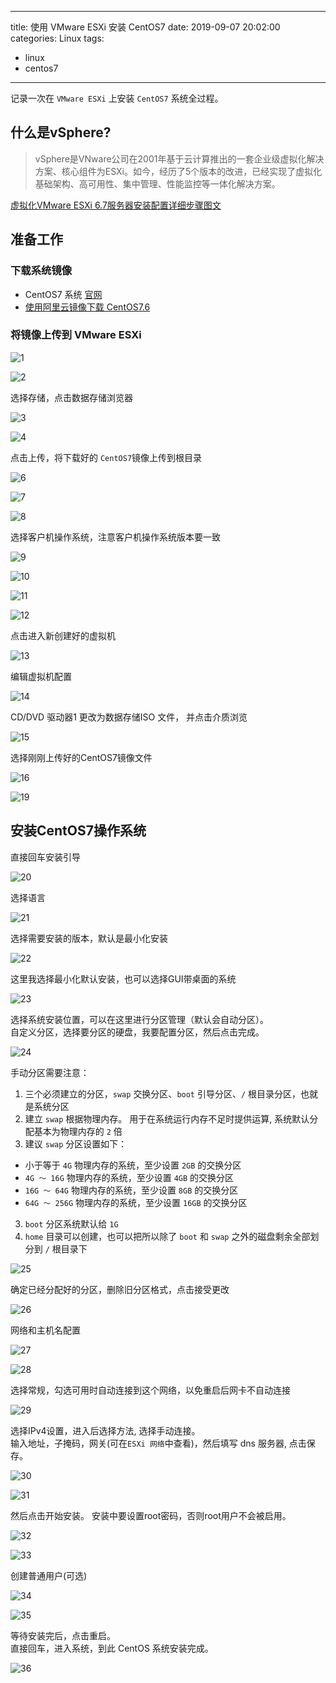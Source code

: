 
---
title: 使用 VMware ESXi 安装 CentOS7
date: 2019-09-07 20:02:00
categories: Linux
tags: 
  - linux
  - centos7
---

记录一次在 `VMware ESXi` 上安装 `CentOS7` 系统全过程。

<!--more-->

## 什么是vSphere?

> vSphere是VNware公司在2001年基于云计算推出的一套企业级虚拟化解决方案、核心组件为ESXi。如今，经历了5个版本的改进，已经实现了虚拟化基础架构、高可用性、集中管理、性能监控等一体化解决方案。

[虚拟化VMware ESXi 6.7服务器安装配置详细步骤图文](https://idc.wanyunshuju.com/li/580.html)

## 准备工作

### 下载系统镜像

- CentOS7 系统 [官网](https://www.centos.org)
- [使用阿里云镜像下载 CentOS7.6](http://mirrors.aliyun.com/centos/7.6.1810/isos/x86_64/CentOS-7-x86_64-DVD-1810.iso)

### 将镜像上传到 VMware ESXi

![1][1]

![2][2]

选择存储，点击数据存储浏览器

![3][3]

![4][4]

点击上传，将下载好的 `CentOS7`镜像上传到根目录

![6][6]

![7][7]

![8][8]

选择客户机操作系统，注意客户机操作系统版本要一致

![9][9]

![10][10]

![11][11]

![12][12]

点击进入新创建好的虚拟机

![13][13]

编辑虚拟机配置

![14][14]

CD/DVD 驱动器1 更改为数据存储ISO 文件， 并点击介质浏览

![15][15]

选择刚刚上传好的CentOS7镜像文件

![16][16]

![19][19]

## 安装CentOS7操作系统

直接回车安装引导

![20][20]

选择语言

![21][21]

选择需要安装的版本，默认是最小化安装

![22][22]

这里我选择最小化默认安装，也可以选择GUI带桌面的系统

![23][23]

选择系统安装位置，可以在这里进行分区管理（默认会自动分区）。  
自定义分区，选择要分区的硬盘，我要配置分区，然后点击完成。

![24][24]

手动分区需要注意：

1. 三个必须建立的分区，`swap` 交换分区、`boot` 引导分区、`/` 根目录分区，也就是系统分区
2. 建立 `swap` 根据物理内存。 用于在系统运行内存不足时提供运算, 系统默认分配基本为物理内存的 `2` 倍
3. 建议 `swap` 分区设置如下：
  - 小于等于 `4G` 物理内存的系统，至少设置 `2GB` 的交换分区
  - `4G ～ 16G` 物理内存的系统，至少设置 `4GB` 的交换分区
  - `16G ～ 64G` 物理内存的系统，至少设置 `8GB` 的交换分区
  - `64G ～ 256G` 物理内存的系统，至少设置 `16GB` 的交换分区
3. `boot` 分区系统默认给 `1G`
4. `home` 目录可以创建，也可以把所以除了 `boot` 和 `swap` 之外的磁盘剩余全部划分到 `/` 根目录下

![25][25]

确定已经分配好的分区，删除旧分区格式，点击接受更改

![26][26]

网络和主机名配置

![27][27]

![28][28]

选择常规，勾选可用时自动连接到这个网络，以免重启后网卡不自动连接

![29][29]

选择IPv4设置，进入后选择方法, 选择手动连接。  
输入地址，子掩码，网关(可在`ESXi 网络`中查看)，然后填写 dns 服务器, 点击保存。

![30][30]

![31][31]

然后点击开始安装。 安装中要设置root密码，否则root用户不会被启用。

![32][32]

![33][33]

创建普通用户(可选)

![34][34]

![35][35]

等待安装完后，点击重启。  
直接回车，进入系统，到此 CentOS 系统安装完成。

![36][36]





[1]:/images/linux/vmware-esxi-centos7/1.jpg
[2]:/images/linux/vmware-esxi-centos7/2.jpg
[3]:/images/linux/vmware-esxi-centos7/3.jpg
[4]:/images/linux/vmware-esxi-centos7/4.jpg
[6]:/images/linux/vmware-esxi-centos7/6.jpg
[7]:/images/linux/vmware-esxi-centos7/7.jpg
[8]:/images/linux/vmware-esxi-centos7/8.jpg
[9]:/images/linux/vmware-esxi-centos7/9.jpg
[10]:/images/linux/vmware-esxi-centos7/10.jpg
[11]:/images/linux/vmware-esxi-centos7/11.jpg
[12]:/images/linux/vmware-esxi-centos7/12.jpg
[13]:/images/linux/vmware-esxi-centos7/13.jpg
[14]:/images/linux/vmware-esxi-centos7/14.jpg
[15]:/images/linux/vmware-esxi-centos7/15.jpg
[16]:/images/linux/vmware-esxi-centos7/16.jpg
[18]:/images/linux/vmware-esxi-centos7/18.jpg
[19]:/images/linux/vmware-esxi-centos7/19.jpg
[20]:/images/linux/vmware-esxi-centos7/20.jpg
[21]:/images/linux/vmware-esxi-centos7/21.jpg
[22]:/images/linux/vmware-esxi-centos7/22.jpg
[23]:/images/linux/vmware-esxi-centos7/23.jpg
[24]:/images/linux/vmware-esxi-centos7/24.jpg
[25]:/images/linux/vmware-esxi-centos7/25.jpg
[26]:/images/linux/vmware-esxi-centos7/26.jpg
[27]:/images/linux/vmware-esxi-centos7/27.jpg
[28]:/images/linux/vmware-esxi-centos7/28.jpg
[29]:/images/linux/vmware-esxi-centos7/29.jpg
[30]:/images/linux/vmware-esxi-centos7/30.jpg
[31]:/images/linux/vmware-esxi-centos7/31.jpg
[32]:/images/linux/vmware-esxi-centos7/32.jpg
[33]:/images/linux/vmware-esxi-centos7/33.jpg
[34]:/images/linux/vmware-esxi-centos7/34.jpg
[35]:/images/linux/vmware-esxi-centos7/35.jpg
[36]:/images/linux/vmware-esxi-centos7/36.jpg
